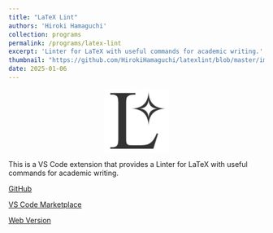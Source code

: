 ```yaml
---
title: "LaTeX Lint"
authors: 'Hiroki Hamaguchi'
collection: programs
permalink: /programs/latex-lint
excerpt: 'Linter for LaTeX with useful commands for academic writing.'
thumbnail: "https://github.com/HirokiHamaguchi/latexlint/blob/master/images/mainIcon512.png?raw=true"
date: 2025-01-06
---
```


<img src="https://github.com/HirokiHamaguchi/latexlint/blob/master/images/mainIcon512.png?raw=true" alt="LaTeX Lint" width="25%" style="display: block; margin: 0 auto;">

This is a VS Code extension that provides a Linter for LaTeX with useful commands for academic writing.

[GitHub](https://github.com/HirokiHamaguchi/latexlint/tree/master)

[VS Code Marketplace](https://marketplace.visualstudio.com/items?itemName=hari64boli64.latexlint)

[Web Version](https://hirokihamaguchi.github.io/latexlint/)
